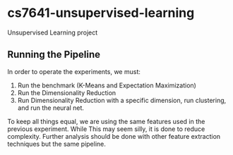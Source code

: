 # cs7641-unsupervised-learning
Unsupervised Learning project


## Running the Pipeline

In order to operate the experiments, we must:

1. Run the benchmark (K-Means and Expectation Maximization)
2. Run the Dimensionality Reduction
3. Run Dimensionality Reduction with a specific dimension, run clustering, and run the neural net.

To keep all things equal, we are using the same features used in the previous experiment.
While This may seem silly, it is done to reduce complexity.
Further analysis should be done with other feature extraction techniques but the same pipeline.